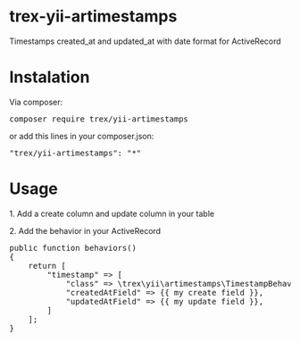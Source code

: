# trex-yii-artimestamps
Timestamps created_at and updated_at with date format for ActiveRecord

<h1>Instalation</h1>

Via composer:
<pre>
composer require trex/yii-artimestamps
</pre>

or add this lines in your composer.json:

<pre>
"trex/yii-artimestamps": "*"
</pre>


<h1>Usage</h1>
<p>1. Add a create column and update column in your table</p>
<p>2. Add the behavior in your ActiveRecord</p>
<pre>
public function behaviors()
{
    return [
        "timestamp" => [
            "class" => \trex\yii\artimestamps\TimestampBehavior::className(),
            "createdAtField" => {{ my create field }},
            "updatedAtField" => {{ my update field }},
        ]
    ];
}
</pre>
